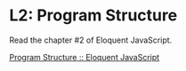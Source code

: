 # L2: Program Structure

Read the chapter #2 of Eloquent JavaScript.

[Program Structure :: Eloquent JavaScript](https://eloquentjavascript.net/02_program_structure.html)
